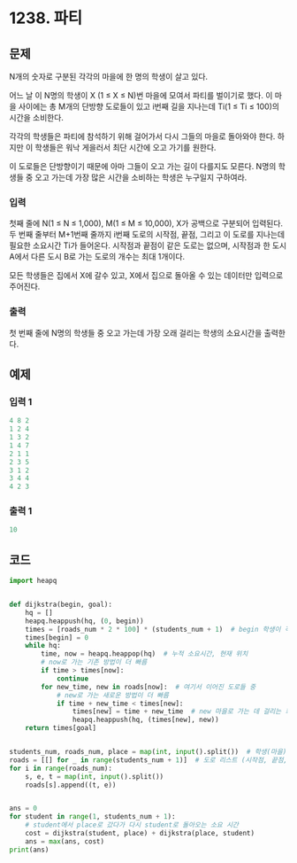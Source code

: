 #  1238. 파티

## 문제

N개의 숫자로 구분된 각각의 마을에 한 명의 학생이 살고 있다.

어느 날 이 N명의 학생이 X (1 ≤ X ≤ N)번 마을에 모여서 파티를 벌이기로 했다. 이 마을 사이에는 총 M개의 단방향 도로들이 있고 i번째 길을 지나는데 Ti(1 ≤ Ti ≤ 100)의 시간을 소비한다.

각각의 학생들은 파티에 참석하기 위해 걸어가서 다시 그들의 마을로 돌아와야 한다. 하지만 이 학생들은 워낙 게을러서 최단 시간에 오고 가기를 원한다.

이 도로들은 단방향이기 때문에 아마 그들이 오고 가는 길이 다를지도 모른다. N명의 학생들 중 오고 가는데 가장 많은 시간을 소비하는 학생은 누구일지 구하여라.



### 입력

첫째 줄에 N(1 ≤ N ≤ 1,000), M(1 ≤ M ≤ 10,000), X가 공백으로 구분되어 입력된다. 두 번째 줄부터 M+1번째 줄까지 i번째 도로의 시작점, 끝점, 그리고 이 도로를 지나는데 필요한 소요시간 Ti가 들어온다. 시작점과 끝점이 같은 도로는 없으며, 시작점과 한 도시 A에서 다른 도시 B로 가는 도로의 개수는 최대 1개이다.

모든 학생들은 집에서 X에 갈수 있고, X에서 집으로 돌아올 수 있는 데이터만 입력으로 주어진다.

### 출력

첫 번째 줄에 N명의 학생들 중 오고 가는데 가장 오래 걸리는 학생의 소요시간을 출력한다.





## 예제

### 입력 1

```python
4 8 2
1 2 4
1 3 2
1 4 7
2 1 1
2 3 5
3 1 2
3 4 4
4 2 3
```

### 출력 1

```python
10
```





## 코드

```python
import heapq


def dijkstra(begin, goal):
    hq = []
    heapq.heappush(hq, (0, begin))
    times = [roads_num * 2 * 100] * (students_num + 1)  # begin 학생이 각 마을로 가는 소요시간 리스트
    times[begin] = 0
    while hq:
        time, now = heapq.heappop(hq)  # 누적 소요시간, 현재 위치
        # now로 가는 기존 방법이 더 빠름
        if time > times[now]:
            continue
        for new_time, new in roads[now]:  # 여기서 이어진 도로들 중
            # new로 가는 새로운 방법이 더 빠름
            if time + new_time < times[new]:
                times[new] = time + new_time  # new 마을로 가는 데 걸리는 최소 소요시간
                heapq.heappush(hq, (times[new], new))
    return times[goal]


students_num, roads_num, place = map(int, input().split())  # 학생(마을) 수, 단방향 도로 수, 모이는 마을
roads = [[] for _ in range(students_num + 1)]  # 도로 리스트 (시작점, 끝점, 소요시간)
for i in range(roads_num):
    s, e, t = map(int, input().split())
    roads[s].append((t, e))


ans = 0
for student in range(1, students_num + 1):
    # student에서 place로 갔다가 다시 student로 돌아오는 소요 시간
    cost = dijkstra(student, place) + dijkstra(place, student)
    ans = max(ans, cost)
print(ans)
```
